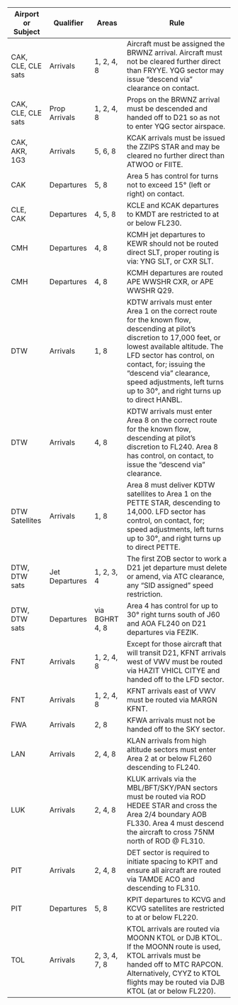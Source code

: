 | Airport or Subject          | Qualifier      | Areas         | Rule |
|-----------------------------|----------------|---------------|----------------------|
| CAK, CLE, CLE sats          | Arrivals       | 1, 2, 4, 8    | Aircraft must be assigned the BRWNZ arrival. Aircraft must not be cleared further direct than FRYYE. YQG sector may issue “descend via” clearance on contact.   |
| CAK, CLE, CLE sats          | Prop Arrivals  | 1, 2, 4, 8    | Props on the BRWNZ arrival must be descended and handed off to D21 so as not to enter YQG sector airspace.|
| CAK, AKR, 1G3               | Arrivals       | 5, 6, 8       | KCAK arrivals must be issued the ZZIPS STAR and may be cleared no further direct than ATWOO or FIITE.|
| CAK                         | Departures     | 5, 8          | Area 5 has control for turns not to exceed 15° (left or right) on contact.|
| CLE, CAK                     | Departures     | 4, 5, 8       | KCLE and KCAK departures to KMDT are restricted to at or below FL230.|
| CMH                         | Departures     | 4, 8          | KCMH jet departures to KEWR should not be routed direct SLT, proper routing is via: YNG SLT, or CXR SLT.|
| CMH                         | Departures     | 4, 8          | KCMH departures are routed APE WWSHR CXR, or APE WWSHR Q29.|
| DTW                         | Arrivals       | 1, 8          | KDTW arrivals must enter Area 1 on the correct route for the known flow, descending at pilot’s discretion to 17,000 feet, or lowest available altitude. The LFD sector has control, on contact, for; issuing the “descend via” clearance, speed adjustments, left turns up to 30°, and right turns up to direct HANBL. |
| DTW                         | Arrivals       | 4, 8          | KDTW arrivals must enter Area 8 on the correct route for the known flow, descending at pilot’s discretion to FL240. Area 8 has control, on contact, to issue the “descend via” clearance. |
| DTW Satellites              | Arrivals       | 1, 8          | Area 8 must deliver KDTW satellites to Area 1 on the PETTE STAR, descending to 14,000. LFD sector has control, on contact, for; speed adjustments, left turns up to 30°, and right turns up to direct PETTE. |
| DTW, DTW sats               | Jet Departures | 1, 2, 3, 4    | The first ZOB sector to work a D21 jet departure must delete or amend, via ATC clearance, any “SID assigned” speed restriction.|
| DTW, DTW sats               | Departures     | via BGHRT 4, 8 | Area 4 has control for up to 30° right turns south of J60 and AOA FL240 on D21 departures via FEZIK.|
| FNT                         | Arrivals       | 1, 2, 4, 8    | Except for those aircraft that will transit D21, KFNT arrivals west of VWV must be routed via HAZIT VHICL CITYE and handed off to the LFD sector.|
| FNT                         | Arrivals       | 1, 2, 4, 8    | KFNT arrivals east of VWV must be routed via MARGN KFNT.|
| FWA                         | Arrivals       | 2, 8          | KFWA arrivals must not be handed off to the SKY sector.|
| LAN                         | Arrivals       | 2, 4, 8       | KLAN arrivals from high altitude sectors must enter Area 2 at or below FL260 descending to FL240.|
| LUK                         | Arrivals       | 2, 4, 8       | KLUK arrivals via the MBL/BFT/SKY/PAN sectors must be routed via ROD HEDEE STAR and cross the Area 2/4 boundary AOB FL330. Area 4 must descend the aircraft to cross 75NM north of ROD @ FL310. |
| PIT                         | Arrivals       | 2, 4, 8       | DET sector is required to initiate spacing to KPIT and ensure all aircraft are routed via TAMDE ACO and descending to FL310.|
| PIT                         | Departures     | 5, 8          | KPIT departures to KCVG and KCVG satellites are restricted to at or below FL220.|
| TOL                         | Arrivals       | 2, 3, 4, 7, 8 | KTOL arrivals are routed via MOONN KTOL or DJB KTOL. If the MOONN route is used, KTOL arrivals must be handed off to MTC RAPCON. Alternatively, CYYZ to KTOL flights may be routed via DJB KTOL (at or below FL220). |